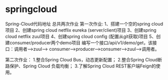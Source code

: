 # springcloud

Spring-Cloud代码地址
总共两次作业
第一次作业:
1、搭建一个空的spring cloud项目
2、创建spring cloud netflix eureka (server/client)项目
3、创建spring cloud netflix zuul项目
4、创建spring cloud config (配置从git获取)项目
5、创建consumer/producer两个demo项目
编写一个接口/api/v1/demo/get，该接口：调用者-->zuul--> consumer-->producer-->consumer-->zuul-->调用者。

第二次作业：
1.整合Spring Cloud Bus，动态更新配置；
2.整合Spring Cloud断路保护、Spring Cloud 负载均衡；
3.了解Spring Cloud REST客户端Feign的使用。

